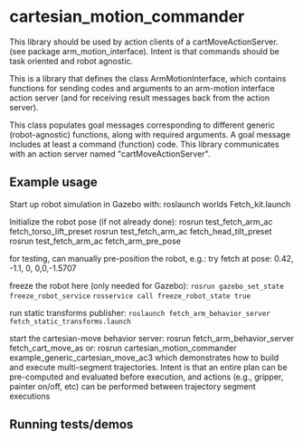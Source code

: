 # cartesian_motion_commander
This library should be used by action clients of a cartMoveActionServer.
(see package arm_motion_interface).
Intent is that commands should be task oriented and robot agnostic.

This is a library that defines the class ArmMotionInterface, which contains functions
for sending codes and arguments to an arm-motion interface action server (and for
receiving result messages back from the action server).

This class populates goal messages corresponding to different generic (robot-agnostic)
functions, along with required arguments. A goal message includes at least a command (function) code.
This library communicates with an action server named "cartMoveActionServer".

## Example usage
Start up robot simulation in Gazebo with: 
roslaunch worlds Fetch_kit.launch

Initialize the robot pose (if not already done):
rosrun test_fetch_arm_ac fetch_torso_lift_preset
rosrun test_fetch_arm_ac fetch_head_tilt_preset
rosrun test_fetch_arm_ac fetch_arm_pre_pose

for testing, can manually pre-position the robot, e.g.:
try fetch at pose: 0.42, -1.1, 0, 0,0,-1.5707

freeze the robot here (only needed for Gazebo):
`rosrun gazebo_set_state freeze_robot_service`
`rosservice call freeze_robot_state true`

run static transforms publisher:
`roslaunch fetch_arm_behavior_server fetch_static_transforms.launch`

start the cartesian-move behavior server:
rosrun fetch_arm_behavior_server fetch_cart_move_as
or:
rosrun cartesian_motion_commander example_generic_cartesian_move_ac3
which demonstrates how to build and execute multi-segment trajectories.
Intent is that an entire plan can be pre-computed and evaluated before execution, and actions
(e.g., gripper, painter on/off, etc) can be performed between trajectory segment executions



## Running tests/demos
    
